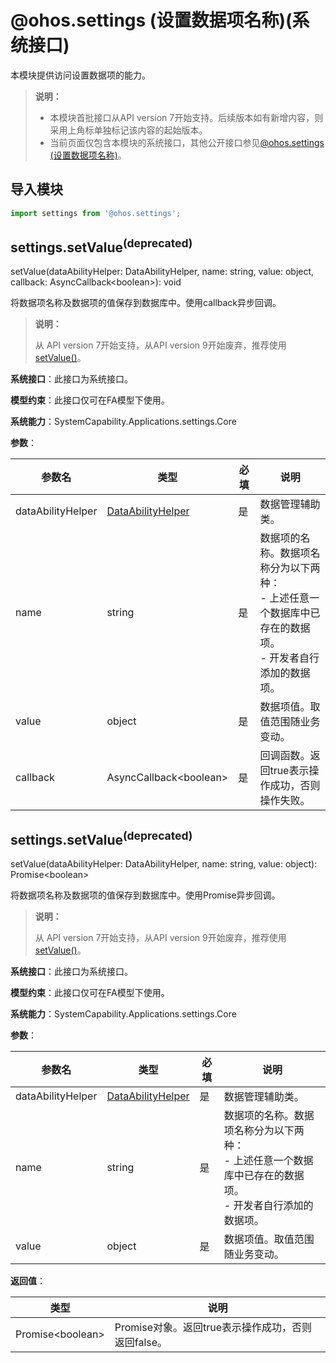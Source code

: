 # @ohos.settings (设置数据项名称)(系统接口)

本模块提供访问设置数据项的能力。

> **说明：**
>
> - 本模块首批接口从API version 7开始支持。后续版本如有新增内容，则采用上角标单独标记该内容的起始版本。
> - 当前页面仅包含本模块的系统接口，其他公开接口参见[@ohos.settings (设置数据项名称)](./js-apis-settings.md)。

## 导入模块

```js
import settings from '@ohos.settings';
```


## settings.setValue<sup>(deprecated)</sup>

setValue(dataAbilityHelper: DataAbilityHelper, name: string, value: object, callback: AsyncCallback\<boolean>): void

将数据项名称及数据项的值保存到数据库中。使用callback异步回调。

> **说明：**
>
> 从 API version 7开始支持，从API version 9开始废弃，推荐使用[setValue()](js-apis-settings.md#settingssetvalue10)。

**系统接口**：此接口为系统接口。

**模型约束**：此接口仅可在FA模型下使用。

**系统能力**：SystemCapability.Applications.settings.Core

**参数**：

| 参数名            | 类型                                                         | 必填 | 说明                                                         |
| ----------------- | ------------------------------------------------------------ | ---- | ------------------------------------------------------------ |
| dataAbilityHelper | [DataAbilityHelper](js-apis-inner-ability-dataAbilityHelper.md) | 是   | 数据管理辅助类。                                             |
| name              | string                                                       | 是   | 数据项的名称。数据项名称分为以下两种：<br>- 上述任意一个数据库中已存在的数据项。<br>- 开发者自行添加的数据项。 |
| value             | object                                                       | 是   | 数据项值。取值范围随业务变动。                               |
| callback          | AsyncCallback\<boolean>                                      | 是   | 回调函数。返回true表示操作成功，否则操作失败。               |


## settings.setValue<sup>(deprecated)</sup>

setValue(dataAbilityHelper: DataAbilityHelper, name: string, value: object): Promise\<boolean>

将数据项名称及数据项的值保存到数据库中。使用Promise异步回调。

> **说明：**
>
> 从 API version 7开始支持，从API version 9开始废弃，推荐使用[setValue()](js-apis-settings.md#settingssetvalue10-1)。

**系统接口**：此接口为系统接口。

**模型约束**：此接口仅可在FA模型下使用。

**系统能力**：SystemCapability.Applications.settings.Core

**参数**：

| 参数名            | 类型                                                         | 必填 | 说明                                                         |
| ----------------- | ------------------------------------------------------------ | ---- | ------------------------------------------------------------ |
| dataAbilityHelper | [DataAbilityHelper](js-apis-inner-ability-dataAbilityHelper.md) | 是   | 数据管理辅助类。                                             |
| name              | string                                                       | 是   | 数据项的名称。数据项名称分为以下两种：<br>- 上述任意一个数据库中已存在的数据项。<br>- 开发者自行添加的数据项。 |
| value             | object                                                       | 是   | 数据项值。取值范围随业务变动。                               |

**返回值**：

| 类型              | 说明                                               |
| ----------------- | -------------------------------------------------- |
| Promise\<boolean> | Promise对象。返回true表示操作成功，否则返回false。 |


